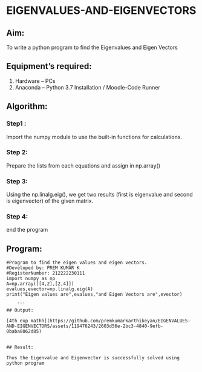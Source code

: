 # EIGENVALUES-AND-EIGENVECTORS

## Aim:

To write a python program to find the Eigenvalues and Eigen Vectors

## Equipment’s required:

1. 	Hardware – PCs
2. 	Anaconda – Python 3.7 Installation / Moodle-Code Runner
	
## Algorithm:

### Step1 :

Import the numpy module to use the built-in functions for calculations. 

### Step 2:

Prepare the lists from each equations and assign in np.array()

### Step 3:

Using the np.linalg.eig(),  we get two results (first is eigenvalue and second is eigenvector) of the given matrix.

### Step 4: 

end the program

## Program:

```
#Program to find the eigen values and eigen vectors.
#Developed by: PREM KUMAR K 
#RegisterNumber: 212222230111
import numpy as np
A=np.array([[4,2],[2,4]])
evalues,evector=np.linalg.eig(A)
print("Eigen values are",evalues,"and Eigen Vectors are",evector)

    ```
## Output:

[4th exp mathh](https://github.com/premkumarkarthikeyan/EIGENVALUES-AND-EIGENVECTORS/assets/119476243/2603d56e-2bc3-4840-9efb-0baba8062d85)


## Result:

Thus the Eigenvalue and Eigenvector is successfully solved using python program

